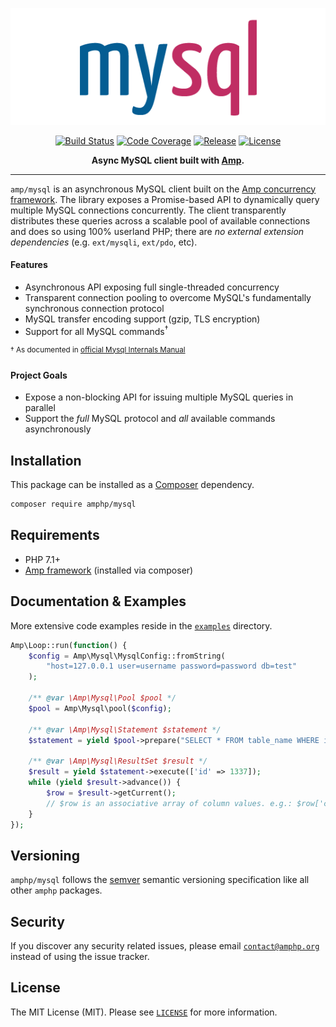 <p align="center">
<a href="https://amphp.org/mysql"><img src="https://raw.githubusercontent.com/amphp/logo/master/repos/mysql.png?v=12-07-2017" alt="mysql"/></a>
</p>

<p align="center">
<a href="https://travis-ci.org/amphp/mysql"><img src="https://img.shields.io/travis/amphp/mysql/master.svg?style=flat-square" alt="Build Status"/></a>
<a href="https://coveralls.io/github/amphp/mysql?branch=master"><img src="https://img.shields.io/coveralls/amphp/mysql/master.svg?style=flat-square" alt="Code Coverage"/></a>
<a href="https://github.com/amphp/mysql/releases"><img src="https://img.shields.io/github/release/amphp/mysql.svg?style=flat-square" alt="Release"/></a>
<a href="https://github.com/amphp/mysql/blob/master/LICENSE"><img src="https://img.shields.io/badge/license-MIT-blue.svg?style=flat-square" alt="License"/></a>
</p>

<p align="center"><strong>Async MySQL client built with <a href="https://amphp.org/">Amp</a>.</strong></p>

<hr/>

`amp/mysql` is an asynchronous MySQL client built on the [Amp concurrency framework](https://amphp.org/). The library exposes a Promise-based API to dynamically query multiple MySQL connections concurrently. The client transparently distributes these queries across a scalable pool of available connections and does so using 100% userland PHP; there are *no external extension dependencies* (e.g. `ext/mysqli`, `ext/pdo`, etc).

#### Features

 - Asynchronous API exposing full single-threaded concurrency
 - Transparent connection pooling to overcome MySQL's fundamentally synchronous connection protocol
 - MySQL transfer encoding support (gzip, TLS encryption)
 - Support for all MySQL commands<sup>†</sup>

<sup>† As documented in [official Mysql Internals Manual](https://dev.mysql.com/doc/internals/en/client-server-protocol.html)</sup>

#### Project Goals

* Expose a non-blocking API for issuing multiple MySQL queries in parallel
* Support the *full* MySQL protocol and *all* available commands asynchronously

## Installation

This package can be installed as a [Composer](https://getcomposer.org/) dependency.

```bash
composer require amphp/mysql
```

## Requirements

* PHP 7.1+
* [Amp framework](https://github.com/amphp/amp) (installed via composer)

## Documentation & Examples

More extensive code examples reside in the [`examples`](examples) directory.

```php
Amp\Loop::run(function() {
    $config = Amp\Mysql\MysqlConfig::fromString(
        "host=127.0.0.1 user=username password=password db=test"
    );
    
    /** @var \Amp\Mysql\Pool $pool */
    $pool = Amp\Mysql\pool($config);
    
    /** @var \Amp\Mysql\Statement $statement */
    $statement = yield $pool->prepare("SELECT * FROM table_name WHERE id = :id");
    
    /** @var \Amp\Mysql\ResultSet $result */
    $result = yield $statement->execute(['id' => 1337]);
    while (yield $result->advance()) {
        $row = $result->getCurrent();
        // $row is an associative array of column values. e.g.: $row['column_name']
    }
});
```
## Versioning

`amphp/mysql` follows the [semver](http://semver.org/) semantic versioning specification like all other `amphp` packages.

## Security

If you discover any security related issues, please email [`contact@amphp.org`](mailto:contact@amphp.org) instead of using the issue tracker.

## License

The MIT License (MIT). Please see [`LICENSE`](./LICENSE) for more information.
